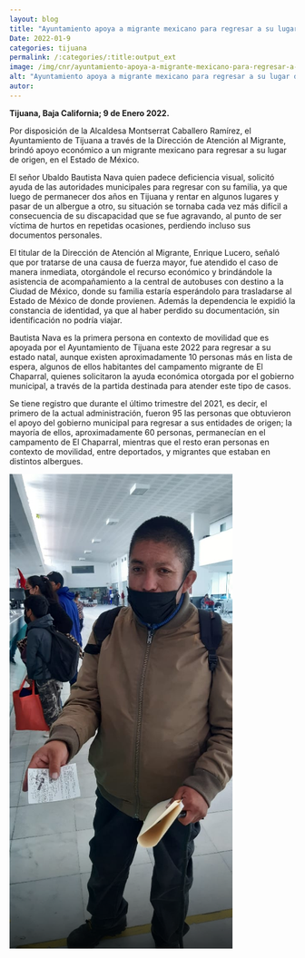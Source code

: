 ```yaml
---
layout: blog
title: "Ayuntamiento apoya a migrante mexicano para regresar a su lugar de origen"
Date: 2022-01-9
categories: tijuana
permalink: /:categories/:title:output_ext
image: /img/cnr/ayuntamiento-apoya-a-migrante-mexicano-para-regresar-a-su-lugar-de-origen.png
alt: "Ayuntamiento apoya a migrante mexicano para regresar a su lugar de origen"
autor:
---
```


**Tijuana, Baja California; 9 de Enero 2022.** 

Por disposición de la Alcaldesa Montserrat Caballero Ramírez, el Ayuntamiento de Tijuana a través de la Dirección de Atención al Migrante, brindó apoyo económico a un migrante mexicano para regresar a su lugar de origen, en el Estado de México.

El señor Ubaldo Bautista Nava quien padece deficiencia visual, solicitó ayuda de las autoridades municipales para regresar con su familia, ya que luego de permanecer dos años en Tijuana y rentar en algunos lugares y pasar de un albergue a otro, su situación se tornaba cada vez más difícil a consecuencia de su discapacidad que se fue agravando, al punto de ser víctima de hurtos en repetidas ocasiones, perdiendo incluso sus documentos personales.

El titular de la Dirección de Atención al Migrante, Enrique Lucero, señaló que por tratarse de una causa de fuerza mayor, fue atendido el caso de manera inmediata, otorgándole el recurso económico y brindándole la asistencia de acompañamiento a la central de autobuses con destino a la Ciudad de México, donde su familia estaría esperándolo para trasladarse al Estado de México de donde provienen. Además la dependencia le expidió la constancia de identidad, ya que al haber perdido su documentación, sin identificación no podría viajar.

Bautista Nava es la primera persona en contexto de movilidad que es apoyada por el Ayuntamiento de Tijuana este 2022 para regresar a su estado natal, aunque existen aproximadamente 10 personas más en lista de espera, algunos de ellos habitantes del campamento migrante de El Chaparral, quienes solicitaron la ayuda económica otorgada por el gobierno municipal, a través de la partida destinada para atender este tipo de casos.

Se tiene registro que durante el último trimestre del 2021, es decir, el primero de la actual administración, fueron 95 las personas que obtuvieron el apoyo del gobierno municipal para regresar a sus entidades de origen; la mayoría de ellos, aproximadamente 60 personas, permanecían en el campamento de El Chaparral, mientras que el resto eran personas en contexto de movilidad, entre deportados, y migrantes que estaban en distintos albergues.

<div id="carouselExampleSlidesOnly" class="carousel slide" data-ride="carousel">
  <div class="carousel-inner">
    <div class="carousel-item active">
       <img class="d-block w-100" src="/img/cnr/ayuntamiento-apoya-a-migrante-mexicano-para-regresar-a-su-lugar-de-origen.png" loading="lazy"  alt="Ayuntamiento apoya a migrante mexicano para regresar a su lugar de origen">
    </div>
  </div>
</div>
